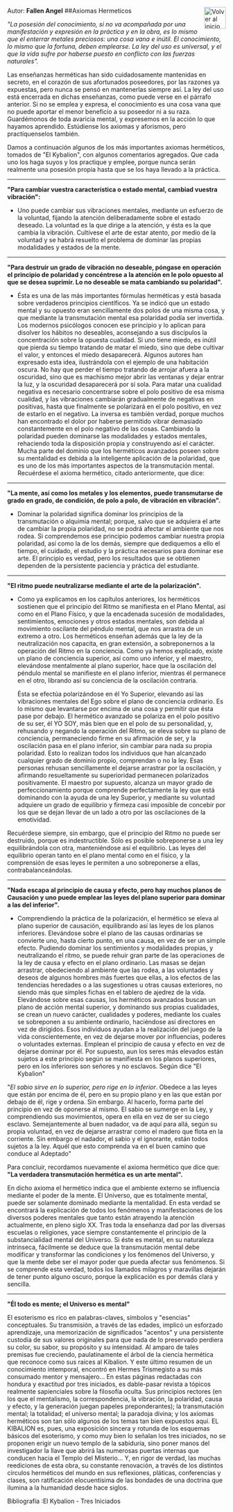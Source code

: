 Autor: **Fallen Angel**
<a href="https://github.com/Ocul-LB/Projecto-LB/wiki"><img align="right" alt="Volver al inicio" title="Volver al inicio " src="https://i.imgur.com/GodtzYG.png" width=50></a>
##Axiomas Hermeticos

*"La posesión del conocimiento, si no va acompañada por una manifestación y expresión en la práctica y en la obra, es lo mismo que el enterrar metales preciosos: una cosa vana e inútil. El conocimiento, lo mismo que la fortuna, deben emplearse. La ley del uso es universal, y el que la vida sufre por haberse puesto en conflicto con las fuerzas naturales".*

Las enseñanzas herméticas han sido cuidadosamente mantenidas en secreto, en el corazón de sus afortunados poseedores, por las razones ya expuestas, pero nunca se pensó en mantenerlas siempre así. La ley del uso está encerrada en dichas enseñanzas, como puede verse en el párrafo anterior. Si no se emplea y expresa, el conocimiento es una cosa vana que no puede aportar el menor beneficio a su poseedor ni a su raza. Guardémonos de toda avaricia mental, y expresemos en la acción lo que hayamos aprendido. Estúdiense los axiomas y aforismos, pero practíquenselos también.

Damos a continuación algunos de los más importantes axiomas herméticos, tomados de "El Kybalion", con algunos comentarios agregados. Que cada uno los haga suyos y los practique y emplee, porque nunca serán realmente una posesión propia hasta que se los haya llevado a la práctica.

<hr/>

**"Para cambiar vuestra característica o estado mental, cambiad vuestra vibración":**

 * Uno puede cambiar sus vibraciones mentales, mediante un esfuerzo de la voluntad, fijando la atención deliberadamente sobre el estado deseado. La voluntad es la que dirige a la atención, y ésta es la que cambia la vibración. Cultívese el arte de estar atento, por medio de la voluntad y se habrá resuelto el problema de dominar las propias modalidades y estados de la mente.
 
<hr/>

**"Para destruir un grado de vibración no deseable, póngase en operación el principio de polaridad y concéntrese a la atención en le polo opuesto al que se desea suprimir. Lo no deseable se mata cambiando su polaridad".**

 * Ésta es una de las más importantes fórmulas herméticas y está basada sobre verdaderos principios científicos. Ya se indicó que un estado mental y su opuesto eran sencillamente dos polos de una misma cosa, y que mediante la transmutación mental esa polaridad podía ser invertida. Los modernos psicólogos conocen ese principio y lo aplican para disolver los hábitos no deseables, aconsejando a sus discípulos la concentración sobre la opuesta cualidad. Si uno tiene miedo, es inútil que pierda su tiempo tratando de matar el miedo, sino que debe cultivar el valor, y entonces el miedo desaparecerá. Algunos autores han expresado esta idea, ilustrándola con el ejemplo de una habitación oscura. No hay que perder el tiempo tratando de arrojar afuera a la oscuridad, sino que es machismo mejor abrir las ventanas y dejar entrar la luz, y la oscuridad desaparecerá por sí sola. Para matar una cualidad negativa es necesario concentrarse sobre el polo positivo de esa misma cualidad, y las vibraciones cambiarán gradualmente de negativas en positivas, hasta que finalmente se polarizará en el polo positivo, en vez de estarlo en el negativo. La inversa es también verdad, porque muchos han encontrado el dolor por haberse permitido vibrar demasiado constantemente en el polo negativo de las cosas. Cambiando la polaridad pueden dominarse las modalidades y estados mentales, rehaciendo toda la disposición propia y construyendo así el carácter. Mucha parte del dominio que los herméticos avanzados poseen sobre su mentalidad es debida a la inteligente aplicación de la polaridad, que es uno de los más importantes aspectos de la transmutación mental. Recuérdese el axioma hermético, citado anteriormente, que dice:
 
<hr/>

**"La mente, así como los metales y los elementos, puede transmutarse de grado en grado, de condición, de polo a polo, de vibración en vibración".**

 * Dominar la polaridad significa dominar los principios de la transmutación o alquimia mental; porque, salvo que se adquiera el arte de cambiar la propia polaridad, no se podrá afectar el ambiente que nos rodea. Si comprendemos ese principio podemos cambiar nuestra propia polaridad, así como la de los demás, siempre que dediquemos a ello el tiempo, el cuidado, el estudio y la práctica necesarios para dominar ese arte. El principio es verdad, pero los resultados que se obtienen dependen de la persistente paciencia y práctica del estudiante.
 
<hr/>

**"El ritmo puede neutralizarse mediante el arte de la polarización".**

 * Como ya explicamos en los capítulos anteriores, los herméticos sostienen que el principio del Ritmo se manifiesta en el Plano Mental, así como en el Plano Físico, y que la encadenada sucesión de modalidades, sentimientos, emociones y otros estados mentales, son debida al movimiento oscilante del péndulo mental, que nos arrastra de un extremo a otro. Los herméticos enseñan además que la ley de la neutralización nos capacita, en gran extensión, a sobreponernos a la operación del Ritmo en la conciencia. Como ya hemos explicado, existe un plano de conciencia superior, así como uno inferior, y el maestro, elevándose mentalmente al plano superior, hace que la oscilación del péndulo mental se manifieste en el plano inferior, mientras él permanece en el otro, librando así su conciencia de la oscilación contraria.

   Ésta se efectúa polarizándose en él Yo Superior, elevando así las vibraciones mentales del Ego sobre el plano de conciencia ordinario. Es lo mismo que levantarse por encima de una cosa y permitir que ésta pase por debajo. El hermético avanzado se polariza en el polo positivo de su ser, él YO SOY, más bien que en el polo de su personalidad, y, rehusando y negando la operación del Ritmo, se eleva sobre su plano de conciencia, permaneciendo firme en su afirmación de ser, y la oscilación pasa en el plano inferior, sin cambiar para nada su propia polaridad. Esto lo realizan todos los individuos que han alcanzado cualquier grado de dominio propio, comprendan o no la ley. Esas personas rehusan sencillamente el dejarse arrastrar por la oscilación, y afirmando resueltamente su superioridad permanecen polarizados positivamente. El maestro por supuesto, alcanza un mayor grado de perfeccionamiento porque comprende perfectamente la ley que está dominando con la ayuda de una ley Superior, y mediante su voluntad adquiere un grado de equilibrio y firmeza casi imposible de concebir por los que se dejan llevar de un lado a otro por las oscilaciones de la emotividad.

Recuérdese siempre, sin embargo, que el principio del Ritmo no puede ser destruido, porque es indestructible. Sólo es posible sobreponerse a una ley equilibrándola con otra, manteniéndose así el equilibrio. Las leyes del equilibrio operan tanto en el plano mental como en el físico, y la comprensión de esas leyes le permiten a uno sobreponerse a ellas, contrabalanceándolas.

<hr/>

**"Nada escapa al principio de causa y efecto, pero hay muchos planos de Causación y uno puede emplear las leyes del plano superior para dominar a las del inferior".**

 * Comprendiendo la práctica de la polarización, el hermético se eleva al plano superior de causación, equilibrando así las leyes de los planos inferiores. Elevándose sobre el plano de las causas ordinarias se convierte uno, hasta cierto punto, en una causa, en vez de ser un simple efecto. Pudiendo dominar los sentimientos y modalidades propias, y neutralizando el ritmo, se puede rehuir gran parte de las operaciones de la ley de causa y efecto en el plano ordinario. Las masas se dejan arrastrar, obedeciendo al ambiente que las rodea, a las voluntades y deseos de algunos hombres más fuertes que ellas, a los efectos de las tendencias heredades o a las sugestiones u otras causas exteriores, no siendo más que simples fichas en el tablero de ajedrez de la vida. Elevándose sobre esas causas, los herméticos avanzados buscan un plano de acción mental superior, y dominando sus propias cualidades, se crean un nuevo carácter, cualidades y poderes, mediante los cuales se sobreponen a su ambiente ordinario, haciéndose así directores en vez de dirigidos. Esos individuos ayudan a la realización del juego de la vida conscientemente, en vez de dejarse mover por influencias, poderes o voluntades externas. Emplean el principio de causa y efecto en vez de dejarse dominar por él. Por supuesto, aun los seres más elevados están sujetos a este principio según se manifiesta en los planos superiores, pero en los inferiores son señores y no esclavos. Según dice "El Kybalion"

"*El sabio sirve en lo superior, pero rige en lo inferior*. Obedece a las leyes que están por encima de él, pero en su propio plano y en las que están por debajo de él, rige y ordena. Sin embargo. Al hacerlo, forma parte del principio en vez de oponerse al mismo. El sabio se sumerge en la Ley, y comprendiendo sus movimientos, opera en ella en vez de ser su ciego esclavo. Semejantemente al buen nadador, va de aquí para allá, según su propia voluntad, en vez de dejarse arrastrar como el madero que flota en la corriente. Sin embargo el nadador, el sabio y el ignorante, están todos sujetos a la ley. Aquél que esto comprenda va en el buen camino que conduce al Adeptado"

Para concluir, recordamos nuevamente el axioma hermético que dice que: **"La verdadera transmutación hermética es un arte mental".**

En dicho axioma el hermético indica que el ambiente externo se influencia mediante el poder de la mente. El Universo, que es totalmente mental, puede ser solamente dominado mediante la mentalidad. En esta verdad se encontrará la explicación de todos los fenómenos y manifestaciones de los diversos poderes mentales que tanto están atrayendo la atención actualmente, en pleno siglo XX. Tras toda la enseñanza dad por las diversas escuelas o religiones, yace siempre constantemente el principio de la substancialidad mental del Universo. Si éste es mental, en su naturaleza intrínseca, fácilmente se deduce que la transmutación mental debe modificar y transformar las condiciones y los fenómenos del Universo, y que la mente debe ser el mayor poder que pueda afectar sus fenómenos. Si se comprende esta verdad, todos los llamados milagros y maravillas dejarán de tener punto alguno oscuro, porque la explicación es por demás clara y sencilla.

<hr/>

**"Él todo es mente; el Universo es mental"**

El esoterismo es rico en palabras-claves, símbolos y "esencias" conceptuales. Su transmisión, a través de las edades, implicó un esforzado aprendizaje, una memorización de significados "acentos" y una persistente custodia de sus valores originales para que nada de lo preservado perdiera su color, su sabor, su propósito y su intensidad. Al amparo de tales premisas fue creciendo, paulatinamente el árbol de la ciencia hermética que reconoce como sus raíces al Kibalion. Y este último resumen de un conocimiento intemporal, encontró en Hermes Trismegisto a su más consumado mentor y mensajero... En estas páginas redactadas con hondura y exactitud por tres iniciados, es dable-pasar revista a tópicos realmente sapienciales sobre la filosofía oculta. Sus principios rectores (en los que el mentalismo, la correspondencia, la vibración, la polaridad, causa y efecto, y la generación juegan papeles preponderantes); la transmutación mental; la totalidad; el universo mental; la paradoja divina; y los axiomas herméticos son tan sólo algunos de los temas tan bien expuestos aquí. EL KIBALION es, pues, una exposición sincera y rotunda de los esquemas básicos del esoterismo, y como muy bien lo señalan los tres iniciados, no se proponen erigir un nuevo templo de la sabiduría, sino poner manos del investigador la llave que abrirá las numerosas puertas internas que conducen hacia el Templo del Misterio... Y, en rigor de verdad, las muchas reediciones de esta obra, su constante renovación, a través de los distintos círculos herméticos del mundo en sus reflexiones, pláticas, conferencias y clases, son ratificación elocuentísima de las bondades de una doctrina que ilumina a la humanidad desde hace siglos.


Bibliografía :El Kybalion - Tres Iniciados

